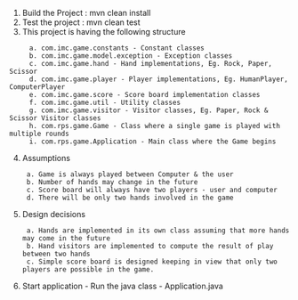 1. Build the Project : mvn clean install
2. Test the project : mvn clean test
3. This project is having the following structure
  ```
       a. com.imc.game.constants - Constant classes
       b. com.imc.game.model.exception - Exception classes
       c. com.imc.game.hand - Hand implementations, Eg. Rock, Paper, Scissor
       d. com.imc.game.player - Player implementations, Eg. HumanPlayer, ComputerPlayer
       e. com.imc.game.score - Score board implementation classes
       f. com.imc.game.util - Utility classes
       g. com.imc.game.visitor - Visitor classes, Eg. Paper, Rock & Scissor Visitor classes
       h. com.rps.game.Game - Class where a single game is played with multiple rounds
       i. com.rps.game.Application - Main class where the Game begins
  ```
4. Assumptions
   ```
    a. Game is always played between Computer & the user
    b. Number of hands may change in the future
    c. Score board will always have two players - user and computer
    d. There will be only two hands involved in the game
   ```
5. Design decisions
   ```
    a. Hands are implemented in its own class assuming that more hands may come in the future
    b. Hand visitors are implemented to compute the result of play between two hands
    c. Simple score board is designed keeping in view that only two players are possible in the game.
   ```
6. Start application - Run the java class - Application.java